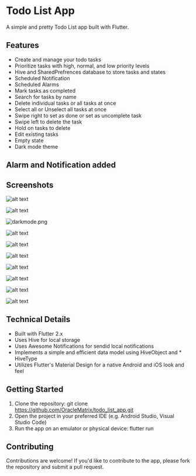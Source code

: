 # Todo List App
A simple and pretty Todo List app built with Flutter.

## Features
* Create and manage your todo tasks
* Prioritize tasks with high, normal, and low priority levels
* Hive and SharedPrefrences database to store tasks and states
* Scheduled Notification
* Scheduled Alarms
* Mark tasks as completed
* Search for tasks by name
* Delete individual tasks or all tasks at once
* Select all or Unselect all tasks at once
* Swipe right to set as done or set as uncomplete task
* Swipe left to delete the task
* Hold on tasks to delete
* Edit existing tasks
* Empty state
* Dark mode theme

## Alarm and Notification added

## Screenshots
![alt text](Screenshot_1723662047.png)

![alt text](Screenshot_1725635061.png)

![darkmode.png](darkmode.png)

![alt text](Screenshot_1725635078.png)

![alt text](Screenshot_1725635124.png)

![alt text](Screenshot_1725635163.png)

![alt text](Screenshot_1725734418.png)

![alt text](Screenshot_1725734422.png)

![alt text](Screenshot_1725635211.png)

![alt text](Screenshot_1725635213.png)





## Technical Details
* Built with Flutter 2.x
* Uses Hive for local storage
* Uses Awesome Notifications for sendid local notifications
* Implements a simple and efficient data model using HiveObject and * HiveType
* Utilizes Flutter's Material Design for a native Android and iOS look and feel

## Getting Started
1. Clone the repository: git clone https://github.com/OracleMatrix/todo_list_app.git
2. Open the project in your preferred IDE (e.g. Android Studio, Visual Studio Code)
3. Run the app on an emulator or physical device: flutter run

## Contributing
Contributions are welcome! If you'd like to contribute to the app, please fork the repository and submit a pull request.
